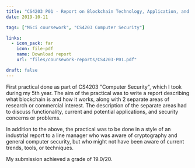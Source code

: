 ```yaml
---
title: "CS4203 P01 - Report on Blockchain Technology, Application, and Issues"
date: 2019-10-11

tags: ["MSci coursework", "CS4203 Computer Security"]

links:
  - icon_pack: far
    icon: file-pdf
    name: Download report
    url: "files/coursework-reports/CS4203-P01.pdf"

draft: false
---
```


First practical done as part of CS4203 "Computer Security", which I took during
my 5th year. The aim of the practical was to write a report describing what
blockchain is and how it works, along with 2 separate areas of research or
commercial interest. The description of the separate areas had to discuss
functionality, current and potential applications, and security concerns or
problems.

In addition to the above, the practical was to be done in a style of an
industrial report to a line manager who was aware of cryptography and general
computer security, but who might not have been aware of current trends, tools,
or techniques.

My submission achieved a grade of 19.0/20.

